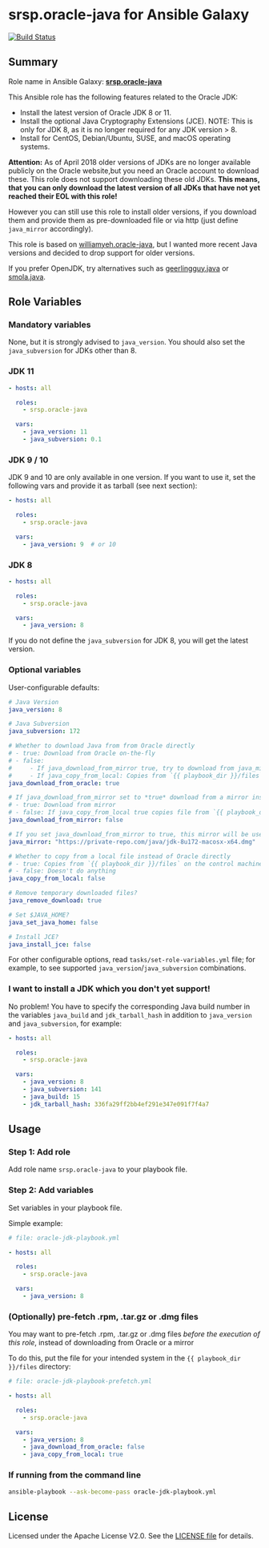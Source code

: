 srsp.oracle-java for Ansible Galaxy
============

[![Build Status](https://travis-ci.org/srsp/ansible-oracle-java.svg?branch=master)](https://travis-ci.org/srsp/ansible-oracle-java) 

## Summary

Role name in Ansible Galaxy: **[srsp.oracle-java](https://galaxy.ansible.com/srsp/oracle-java/)**

This Ansible role has the following features related to the Oracle JDK:

 - Install the latest version of Oracle JDK 8 or 11.
 - Install the optional Java Cryptography Extensions (JCE). NOTE: This is only for JDK 8, as it is no longer required for any JDK version > 8.
 - Install for CentOS, Debian/Ubuntu, SUSE, and macOS operating systems.
 
 **Attention:** As of April 2018 older versions of JDKs are no longer available publicly on the Oracle website,but you need an Oracle account to download these. 
 This role
 does not support downloading these old JDKs. **This means, that you can only download the latest version of all JDKs that have not yet reached their EOL with this role!**
 
However you can still use this role to install older versions, if you download them and provide them as pre-downloaded file or via http (just define `java_mirror` accordingly).
 
This role is based on [williamyeh.oracle-java](https://github.com/William-Yeh/ansible-oracle-java), but I wanted more recent Java versions and decided to drop support for older versions.

If you prefer OpenJDK, try alternatives such as [geerlingguy.java](https://galaxy.ansible.com/geerlingguy/java/) or [smola.java](https://galaxy.ansible.com/smola/java/).

## Role Variables

### Mandatory variables

None, but it is strongly advised to `java_version`. You should also set the `java_subversion` for JDKs other than 8.

### JDK 11 

```yaml
- hosts: all

  roles:
    - srsp.oracle-java

  vars:
    - java_version: 11
    - java_subversion: 0.1
```

### JDK 9 / 10

JDK 9 and 10 are only available in one version. If you want to use it, set the following vars and provide it as tarball (see next section):

```yaml
- hosts: all

  roles:
    - srsp.oracle-java

  vars:
    - java_version: 9  # or 10
```

### JDK 8

```yaml
- hosts: all

  roles:
    - srsp.oracle-java

  vars:
    - java_version: 8
```

If you do not define the `java_subversion` for JDK 8, you will get the latest version.


### Optional variables

User-configurable defaults:

```yaml
# Java Version
java_version: 8

# Java Subversion
java_subversion: 172

# Whether to download Java from from Oracle directly
# - true: Download from Oracle on-the-fly
# - false: 
#     - If java_download_from_mirror true, try to download from java_mirror
#     - If java_copy_from_local: Copies from `{{ playbook_dir }}/files` on the control machine (without file extension)
java_download_from_oracle: true

# If java_download_from_mirror set to *true* download from a mirror instead of Oracle directly
# - true: Download from mirror
# - false: If java_copy_from_local true copies file from `{{ playbook_dir }}/files` on the control machine if java_copy_from_local set to true
java_download_from_mirror: false

# If you set java_download_from_mirror to true, this mirror will be used. Will automatically generate download file name.
java_mirror: "https://private-repo.com/java/jdk-8u172-macosx-x64.dmg"

# Whether to copy from a local file instead of Oracle directly
# - true: Copies from `{{ playbook_dir }}/files` on the control machine (without file extension)
# - false: Doesn't do anything
java_copy_from_local: false

# Remove temporary downloaded files?
java_remove_download: true

# Set $JAVA_HOME?
java_set_java_home: false

# Install JCE?
java_install_jce: false
```

For other configurable options, read `tasks/set-role-variables.yml` file; for example, to see supported `java_version`/`java_subversion` combinations.

### I want to install a JDK which you don't yet support!

No problem! You have to specify the corresponding Java build number in the variables `java_build` and `jdk_tarball_hash` in addition to `java_version` and `java_subversion`, for example:

```yaml
- hosts: all

  roles:
    - srsp.oracle-java

  vars:
    - java_version: 8
    - java_subversion: 141
    - java_build: 15
    - jdk_tarball_hash: 336fa29ff2bb4ef291e347e091f7f4a7
```


## Usage

### Step 1: Add role

Add role name `srsp.oracle-java` to your playbook file.

### Step 2: Add variables

Set variables in your playbook file.

Simple example:

```yaml
# file: oracle-jdk-playbook.yml

- hosts: all

  roles:
    - srsp.oracle-java

  vars:
    - java_version: 8
```

### (Optionally) pre-fetch .rpm, .tar.gz or .dmg files

You may want to pre-fetch .rpm, .tar.gz or .dmg files *before the execution of this role*, instead of downloading from Oracle or a mirror

To do this, put the file for your intended system in the `{{ playbook_dir }}/files` directory:

```yaml
# file: oracle-jdk-playbook-prefetch.yml

- hosts: all

  roles:
    - srsp.oracle-java

  vars:
    - java_version: 8
    - java_download_from_oracle: false
    - java_copy_from_local: true
```

### If running from the command line

```bash
ansible-playbook --ask-become-pass oracle-jdk-playbook.yml
```

## License

Licensed under the Apache License V2.0. See the [LICENSE file](LICENSE) for details.
